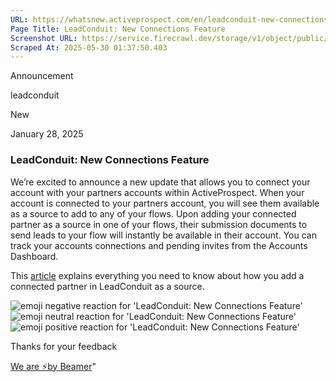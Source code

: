```yaml
---
URL: https://whatsnew.activeprospect.com/en/leadconduit-new-connections-feature
Page Title: LeadConduit: New Connections Feature
Screenshot URL: https://service.firecrawl.dev/storage/v1/object/public/media/screenshot-f2f16281-217c-4368-b3ed-8303c8eddeb9.png
Scraped At: 2025-05-30 01:37:50.403
---
```

Announcement






leadconduit




New




January 28, 2025

### LeadConduit: New Connections Feature

We’re excited to announce a new update that allows you to connect your account with your partners accounts within ActiveProspect. When your account is connected to your partners account, you will see them available as a source to add to any of your flows. Upon adding your connected partner as a source in one of your flows, their submission documents to send leads to your flow will instantly be available in their account. You can track your accounts connections and pending invites from the Accounts Dashboard.

This [article](https://community.activeprospect.com/series/5554657) explains everything you need to know about how you add a connected partner in LeadConduit as a source.

![emoji negative reaction for 'LeadConduit: New Connections Feature'](https://app.getbeamer.com/images/emojiNeg.svg)![emoji neutral reaction for 'LeadConduit: New Connections Feature'](https://app.getbeamer.com/images/emojiNeut.svg)![emoji positive reaction for 'LeadConduit: New Connections Feature'](https://app.getbeamer.com/images/emojiPos.svg)

Thanks for your feedback

[We are ⚡by Beamer](https://www.getbeamer.com/?ref=watermark_MErKJCnu12412_public&company=ActiveProspect&watermarkRef=powered&utm_term=MErKJCnu12412&utm_content=ActiveProspect&utm_source=standalone&utm_medium=footer&utm_campaign=powered)"

